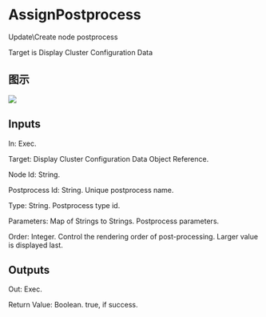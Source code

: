 # AssignPostprocess

Update\Create node postprocess

Target is Display Cluster Configuration Data

## 图示

![]($-20221218-20110884.png)

## Inputs

In: Exec.

Target: Display Cluster Configuration Data Object Reference.

Node Id: String.

Postprocess Id: String. Unique postprocess name.

Type: String. Postprocess type id.

Parameters: Map of Strings to Strings. Postprocess parameters.

Order: Integer. Control the rendering order of post-processing. Larger value is displayed last.  

## Outputs

Out: Exec.

Return Value: Boolean. true, if success.


